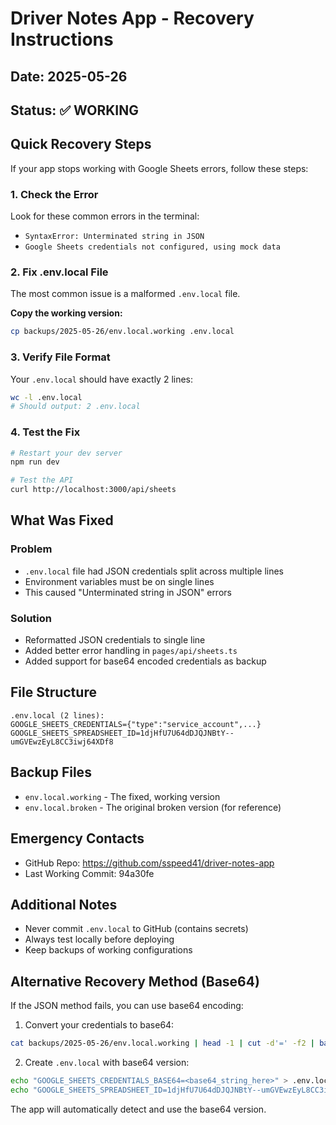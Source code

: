 # Driver Notes App - Recovery Instructions

## Date: 2025-05-26
## Status: ✅ WORKING

## Quick Recovery Steps

If your app stops working with Google Sheets errors, follow these steps:

### 1. Check the Error
Look for these common errors in the terminal:
- `SyntaxError: Unterminated string in JSON`
- `Google Sheets credentials not configured, using mock data`

### 2. Fix .env.local File
The most common issue is a malformed `.env.local` file.

**Copy the working version:**
```bash
cp backups/2025-05-26/env.local.working .env.local
```

### 3. Verify File Format
Your `.env.local` should have exactly 2 lines:
```bash
wc -l .env.local
# Should output: 2 .env.local
```

### 4. Test the Fix
```bash
# Restart your dev server
npm run dev

# Test the API
curl http://localhost:3000/api/sheets
```

## What Was Fixed

### Problem
- `.env.local` file had JSON credentials split across multiple lines
- Environment variables must be on single lines
- This caused "Unterminated string in JSON" errors

### Solution
- Reformatted JSON credentials to single line
- Added better error handling in `pages/api/sheets.ts`
- Added support for base64 encoded credentials as backup

## File Structure
```
.env.local (2 lines):
GOOGLE_SHEETS_CREDENTIALS={"type":"service_account",...}
GOOGLE_SHEETS_SPREADSHEET_ID=1djHfU7U64dDJQJNBtY--umGVEwzEyL8CC3iwj64XDf8
```

## Backup Files
- `env.local.working` - The fixed, working version
- `env.local.broken` - The original broken version (for reference)

## Emergency Contacts
- GitHub Repo: https://github.com/sspeed41/driver-notes-app
- Last Working Commit: 94a30fe

## Additional Notes
- Never commit `.env.local` to GitHub (contains secrets)
- Always test locally before deploying
- Keep backups of working configurations

## Alternative Recovery Method (Base64)

If the JSON method fails, you can use base64 encoding:

1. Convert your credentials to base64:
```bash
cat backups/2025-05-26/env.local.working | head -1 | cut -d'=' -f2 | base64
```

2. Create `.env.local` with base64 version:
```bash
echo "GOOGLE_SHEETS_CREDENTIALS_BASE64=<base64_string_here>" > .env.local
echo "GOOGLE_SHEETS_SPREADSHEET_ID=1djHfU7U64dDJQJNBtY--umGVEwzEyL8CC3iwj64XDf8" >> .env.local
```

The app will automatically detect and use the base64 version. 